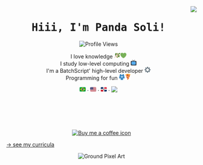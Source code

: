 <img align='right' height='300px' src='public/designer.svg' rel='Swing Pixel Art'/>
<div align='center'>

# <samp>Hiii, I'm Panda Soli!</samp>
![Profile Views](https://komarev.com/ghpvc?username=pandasoli&label=Profile%20Views&color=2F2E41&style=flat)

I love knowledge <img src='https://raw.githubusercontent.com/pandasoli/twemojis/master/1fad2.svg' width='16'/><img src='https://raw.githubusercontent.com/pandasoli/twemojis/master/1f49a.svg' width='16'/>  
I study low-level computing <img src='https://raw.githubusercontent.com/pandasoli/twemojis/master/1f4fa.svg' width='16'/>  
I'm a BatchScript' high-level developer <img src='https://raw.githubusercontent.com/pandasoli/twemojis/master/2699.svg' width='16'/>  
Programming for fun <img src='https://raw.githubusercontent.com/pandasoli/twemojis/master/1f458.svg' width='16'/><img src='https://raw.githubusercontent.com/pandasoli/twemojis/master/1f355.svg' width='16'/>

<img src='https://raw.githubusercontent.com/pandasoli/twemojis/master/1f1e7-1f1f7.svg' width='16'/> · 
<img src='https://raw.githubusercontent.com/pandasoli/twemojis/master/1f1fa-1f1f8.svg' width='16'/> · 
<img src='https://raw.githubusercontent.com/pandasoli/twemojis/master/1f1e9-1f1f4.svg' width='16'/> · 
<img src='https://raw.githubusercontent.com/pandasoli/twemojis/master/esperanto.svg' width='16'/>

<br/>
<br/>
<br/>

<!--
[![Discord: Panda Soli#5433](https://img.shields.io/badge/Panda%20Soli%235433-2F2E41?style=for-the-badge&logo=discord&logoColor=E6E6E6)](https://discord.com/users/765345840856170526)
[![LinkedIn: pandasoli](https://img.shields.io/badge/pandasoli-2F2E41?style=for-the-badge&logo=linkedin&logoColor=E6E6E6)](https://linkedin.com/in/pandasoli)
[![Gmail: sadpandasoli](https://img.shields.io/badge/sadpandasoli-2F2E41?style=for-the-badge&logo=gmail&logoColor=E6E6E6)](mailto:sadpandasoli@gmail.com)
[![Instagram: pandasoli.ofc](https://img.shields.io/badge/pandasoli.ofc-2F2E41?style=for-the-badge&logo=instagram&logoColor=E6E6E6)](https://instagram.com/pandasoli.ofc)
-->

<br/>

[
  ![Buy me a coffee icon](https://img.buymeacoffee.com/button-api?text=Buy%20me%20a%20coffee&emoji=&slug=pandasoliofc&button_colour=2F2E41&outline_colour=a1a1a1&font_colour=c9d1d9&font_family=Poppins&coffee_colour=E6E6E6)
](https://buymeacoffee.com/pandasoliofc)

<div align='left'>

  [→ see my curricula](./public/curricula/)
</div>

![Ground Pixel Art](public/my-character/ground.svg)
